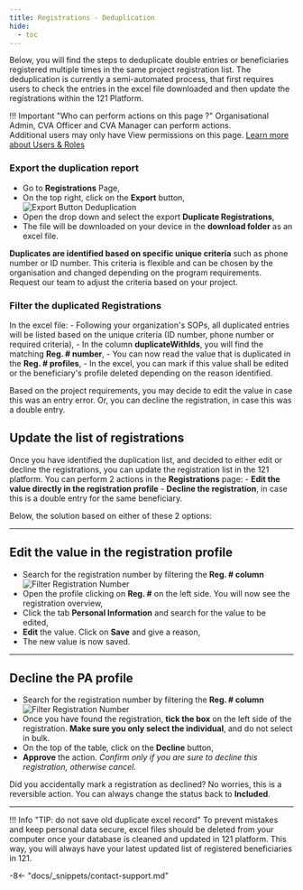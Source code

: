 ```yaml
---
title: Registrations - Deduplication
hide:
  - toc
---
```


Below, you will find the steps to deduplicate double entries or beneficiaries registered multiple times in the same project registration list. The deduplication is currently a semi-automated process, that first requires users to check the entries in the excel file downloaded and then update the registrations within the 121 Platform.

!!! Important "Who can perform actions on this page ?"
    Organisational Admin, CVA Officer and CVA Manager can perform actions.  
    Additional users may only have View permissions on this page. [Learn more about Users & Roles](../users/users-roles-page.md)

### Export the duplication report

- Go to **Registrations** Page,
- On the top right, click on the **Export** button,![Export Button Deduplication](../assets/img/ExportbuttonRegistrations.png)
- Open the drop down and select the export **Duplicate Registrations**,
- The file will be downloaded on your device in the **download folder** as an excel file.

**Duplicates are identified based on specific unique criteria** such as phone number or ID number. This criteria is flexible and can be chosen by the organisation and changed depending on the program requirements. Request our team to adjust the criteria based on your project.

### Filter the duplicated Registrations

In the excel file:
    - Following your organization's SOPs, all duplicated entries will be listed based on the unique criteria (ID number, phone number or required criteria),
    - In the column **duplicateWithIds**, you will find the matching **Reg. # number**,
    - You can now read the value that is duplicated in the **Reg. # profiles**,
    - In the excel, you can mark if this value shall be edited or the beneficiary's profile deleted depending on the reason identified.

Based on the project requirements, you may decide to edit the value in case this was an entry error. Or, you can decline the registration, in case this was a double entry.

## Update the list of registrations

Once you have identified the duplication list, and decided to either edit or decline the registrations, you can update the registration list in the 121 platform.
You can perform 2 actions in the **Registrations** page:
    - **Edit the value directly in the registration profile**
    - **Decline the registration**, in case this is a double entry for the same beneficiary.

Below, the solution based on either of these 2 options:

---

## Edit the value in the registration profile

- Search for the registration number by filtering the **Reg. # column** ![Filter Registration Number](../assets/img/FilterRegistrationNumber.png)
- Open the profile clicking on **Reg. #** on the left side. You will now see the registration overview,
- Click the tab **Personal Information** and search for the value to be edited,
- **Edit** the value. Click on **Save** and give a reason,
- The new value is now saved.

---

## Decline the PA profile

- Search for the registration number by filtering the **Reg. # column** ![Filter Registration Number](../assets/img/FilterRegistrationNumber.png)
- Once you have found the registration, **tick the box** on the left side of the registration. **Make sure you only select the individual**, and do not select in bulk.
- On the top of the table, click on the **Decline** button,
- **Approve** the action. *Confirm only if you are sure to decline this registration, otherwise cancel.*

Did you accidentally mark a registration as declined? No worries, this is a reversible action. You can always change the status back to **Included**.

---

!!! Info "TIP: do not save old duplicate excel record"
    To prevent mistakes and keep personal data secure, excel files should be deleted from your computer once your database is cleaned and updated in 121 platform. This way, you will always have your latest updated list of registered beneficiaries in 121.

-8<- "docs/_snippets/contact-support.md"
